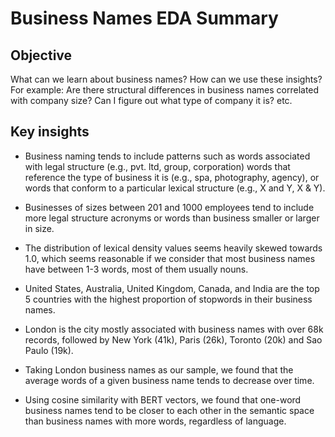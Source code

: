 # Business Names EDA Summary

## Objective
What can we learn about business names? How can we use these insights? For example: Are there structural differences in business names correlated with company size? Can
I figure out what type of company it is? etc.

## Key insights

* Business naming tends to include patterns such as words associated with legal structure (e.g., pvt. ltd, group, corporation) words that reference the type of business it is (e.g., spa, photography, agency), or words that conform to a particular lexical structure (e.g., X and Y, X & Y).

* Businesses of sizes between 201 and 1000 employees tend to include more legal structure acronyms or words than business smaller or larger in size.

* The distribution of lexical density values seems heavily skewed towards 1.0, which seems reasonable if we consider that most business names have between 1-3 words, most of them usually nouns.

* United States, Australia, United Kingdom, Canada, and India are the top 5 countries with the highest proportion of stopwords in their business names.

* London is the city mostly associated with business names with over 68k records, followed by New York (41k), Paris (26k), Toronto (20k) and Sao Paulo (19k).

* Taking London business names as our sample, we found that the average words of a given business name tends to decrease over time.

* Using cosine similarity with BERT vectors, we found that one-word business names tend to be closer to each other in the semantic space than business names with more words, regardless of language.
